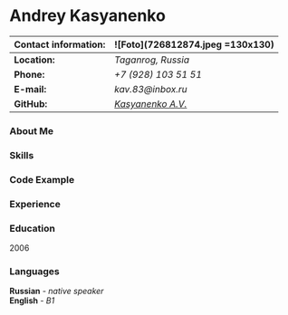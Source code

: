 # **Andrey Kasyanenko**

| **Contact information:** | ![Foto](726812874.jpeg =130x130)                     |
| :----------------------- | :--------------------------------------------------- |
| **Location:**            | _Taganrog, Russia_                                   |
| **Phone:**               | _+7 (928) 103 51 51_                                 |
| **E-mail:**              | _kav.83@inbox.ru_                                    |
| **GitHub:**              | [_Kasyanenko A.V._](https://github.com/KasyanenkoAV) |

### **About Me**

### **Skills**

### **Code Example**

### **Experience**

### **Education**

2006

### **Languages**

**Russian** - _native speaker_\
**English** - _B1_
